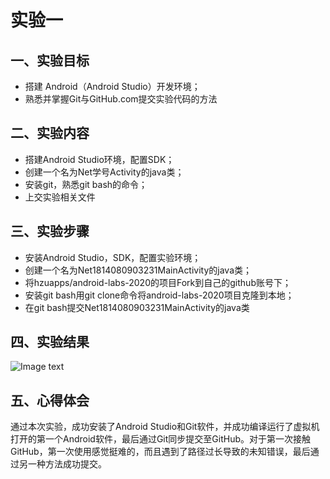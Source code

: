 # 实验一

## 一、实验目标

- 搭建 Android（Android Studio）开发环境；
- 熟悉并掌握Git与GitHub.com提交实验代码的方法

## 二、实验内容
- 搭建Android Studio环境，配置SDK；
- 创建一个名为Net学号Activity的java类；
- 安装git，熟悉git bash的命令；
- 上交实验相关文件

## 三、实验步骤
- 安装Android Studio，SDK，配置实验环境；
- 创建一个名为Net1814080903231MainActivity的java类；
- 将hzuapps/android-labs-2020的项目Fork到自己的github账号下；
- 安装git bash用git clone命令将android-labs-2020项目克隆到本地；
- 在git bash提交Net1814080903231MainActivity的java类

## 四、实验结果
![Image text](http://raw.githubusercontent.com/Cai-J/android-labs-2020/master/students/net1814080903231/Lab/lab_1_1.png)

## 五、心得体会
通过本次实验，成功安装了Android Studio和Git软件，并成功编译运行了虚拟机打开的第一个Android软件，最后通过Git同步提交至GitHub。对于第一次接触GitHub，第一次使用感觉挺难的，而且遇到了路径过长导致的未知错误，最后通过另一种方法成功提交。
